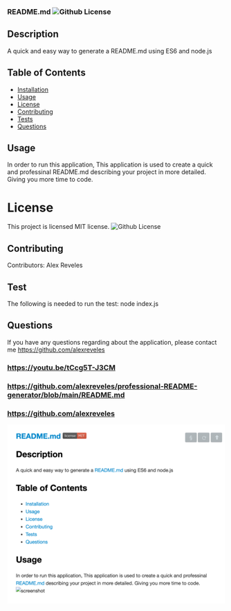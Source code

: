 
  ### README.md ![Github License](https://img.shields.io/badge/license-MIT-red.svg)
  
  ## Description
  A quick and easy way to generate a README.md using ES6 and node.js
  ##  Table of Contents
  * [Installation](#installation)
  * [Usage](#usage)
  * [License](#License)
  * [Contributing](#contributing)
  * [Tests](#Tests)
  * [Questions](#questions)
  
  ## Usage
  In order to run this application, This application is used to create a  quick and professinal README.md describing your project in more detailed. Giving you more time to code.
  
  
  # License
  This project is  licensed MIT license.
  ![Github License](https://img.shields.io/badge/license-MIT-red.svg)
  ## Contributing
  Contributors: Alex Reveles
  ## Test
  The following is needed to run the test: node index.js
  ## Questions
  If you have any questions regarding about the application, please contact me https://github.com/alexreveles

### https://youtu.be/tCcg5T-J3CM
### https://github.com/alexreveles/professional-README-generator/blob/main/README.md
### https://github.com/alexreveles


![](./assets/images/readme.png)